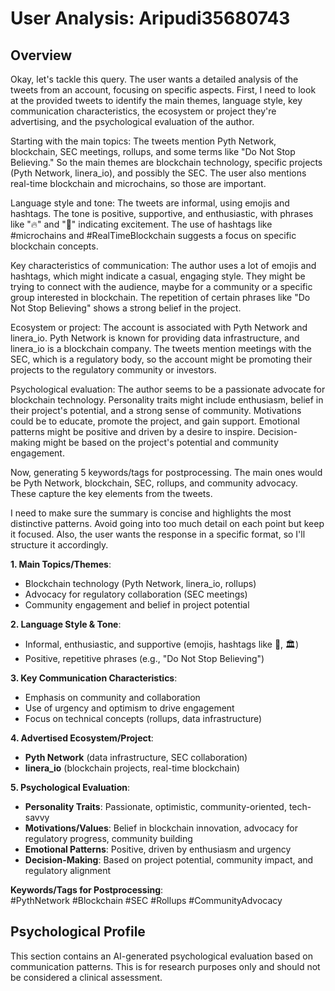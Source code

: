 # User Analysis: Aripudi35680743

## Overview

<think>
Okay, let's tackle this query. The user wants a detailed analysis of the tweets from an account, focusing on specific aspects. First, I need to look at the provided tweets to identify the main themes, language style, key communication characteristics, the ecosystem or project they're advertising, and the psychological evaluation of the author.

Starting with the main topics: The tweets mention Pyth Network, blockchain, SEC meetings, rollups, and some terms like "Do Not Stop Believing." So the main themes are blockchain technology, specific projects (Pyth Network, linera_io), and possibly the SEC. The user also mentions real-time blockchain and microchains, so those are important.

Language style and tone: The tweets are informal, using emojis and hashtags. The tone is positive, supportive, and enthusiastic, with phrases like "🔥" and "🔮" indicating excitement. The use of hashtags like #microchains and #RealTimeBlockchain suggests a focus on specific blockchain concepts.

Key characteristics of communication: The author uses a lot of emojis and hashtags, which might indicate a casual, engaging style. They might be trying to connect with the audience, maybe for a community or a specific group interested in blockchain. The repetition of certain phrases like "Do Not Stop Believing" shows a strong belief in the project.

Ecosystem or project: The account is associated with Pyth Network and linera_io. Pyth Network is known for providing data infrastructure, and linera_io is a blockchain company. The tweets mention meetings with the SEC, which is a regulatory body, so the account might be promoting their projects to the regulatory community or investors.

Psychological evaluation: The author seems to be a passionate advocate for blockchain technology. Personality traits might include enthusiasm, belief in their project's potential, and a strong sense of community. Motivations could be to educate, promote the project, and gain support. Emotional patterns might be positive and driven by a desire to inspire. Decision-making might be based on the project's potential and community engagement.

Now, generating 5 keywords/tags for postprocessing. The main ones would be Pyth Network, blockchain, SEC, rollups, and community advocacy. These capture the key elements from the tweets.

I need to make sure the summary is concise and highlights the most distinctive patterns. Avoid going into too much detail on each point but keep it focused. Also, the user wants the response in a specific format, so I'll structure it accordingly.
</think>

**1. Main Topics/Themes**:  
- Blockchain technology (Pyth Network, linera_io, rollups)  
- Advocacy for regulatory collaboration (SEC meetings)  
- Community engagement and belief in project potential  

**2. Language Style & Tone**:  
- Informal, enthusiastic, and supportive (emojis, hashtags like 🔮, 🏛️)  
- Positive, repetitive phrases (e.g., "Do Not Stop Believing")  

**3. Key Communication Characteristics**:  
- Emphasis on community and collaboration  
- Use of urgency and optimism to drive engagement  
- Focus on technical concepts (rollups, data infrastructure)  

**4. Advertised Ecosystem/Project**:  
- **Pyth Network** (data infrastructure, SEC collaboration)  
- **linera_io** (blockchain projects, real-time blockchain)  

**5. Psychological Evaluation**:  
- **Personality Traits**: Passionate, optimistic, community-oriented, tech-savvy  
- **Motivations/Values**: Belief in blockchain innovation, advocacy for regulatory progress, community building  
- **Emotional Patterns**: Positive, driven by enthusiasm and urgency  
- **Decision-Making**: Based on project potential, community impact, and regulatory alignment  

**Keywords/Tags for Postprocessing**:  
#PythNetwork #Blockchain #SEC #Rollups #CommunityAdvocacy

## Psychological Profile

This section contains an AI-generated psychological evaluation based on communication patterns. This is for research purposes only and should not be considered a clinical assessment.